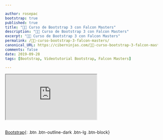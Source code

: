 ```yaml
---

author: rosepac
bootstrap: true
published: true
title: "👨‍🏫 Curso de Bootstrap 3 con Falcon Masters"
description: "👩‍🎨 Curso de Bootstrap 3 con Falcon Masters"
excerpt: "👩‍🎨 Curso de Bootstrap 3 con Falcon Masters"
permalink: /👨‍🏫-curso-bootstrap-3-falcon-masters/
canonical_URL: https://ciberninjas.com/👨‍🏫-curso-bootstrap-3-falcon-masters/
comments: false
date: 2019-09-28
tags: [Bootstrap, Videotutorial Bootstrap, Falcon Masters]

---
```


<div class="embed-responsive embed-responsive-16by9">
  <iframe class="embed-responsive-item" src="https://www.youtube-nocookie.com/embed/videoseries?list=PLhSj3UTs2_yWTKvu1Aq3xUhzIJNBZ3MFW" allowfullscreen></iframe>
</div><br/>

[<i class="fab fa-bootstrap"></i> Bootstrap](/cursos-tecnologia/#bootstrap-){: .btn .btn-outline-dark .btn-lg .btn-block}
